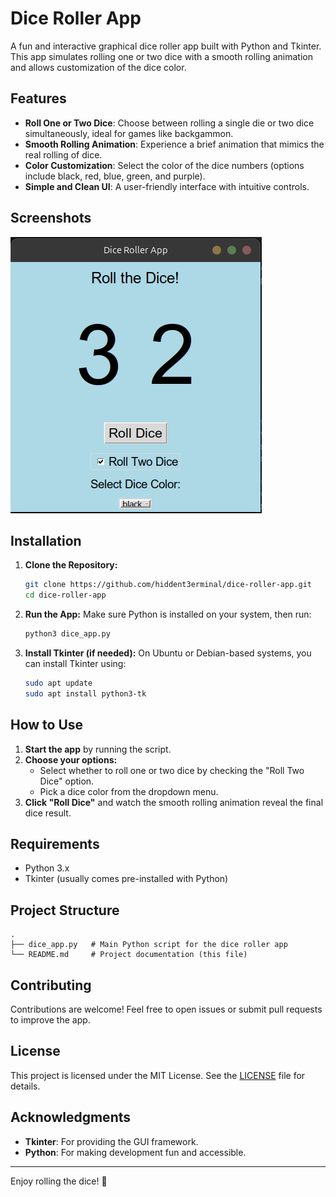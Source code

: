 # Dice Roller App

A fun and interactive graphical dice roller app built with Python and Tkinter. This app simulates rolling one or two dice with a smooth rolling animation and allows customization of the dice color.

## Features

- **Roll One or Two Dice**: Choose between rolling a single die or two dice simultaneously, ideal for games like backgammon.
- **Smooth Rolling Animation**: Experience a brief animation that mimics the real rolling of dice.
- **Color Customization**: Select the color of the dice numbers (options include black, red, blue, green, and purple).
- **Simple and Clean UI**: A user-friendly interface with intuitive controls.

## Screenshots

![Screenshot of the Dice Roller App](Screenshot.png)

## Installation

1. **Clone the Repository:**
   ```bash
   git clone https://github.com/hiddent3erminal/dice-roller-app.git
   cd dice-roller-app
   ```

2. **Run the App:**
   Make sure Python is installed on your system, then run:
   ```bash
   python3 dice_app.py
   ```

3. **Install Tkinter (if needed):**
   On Ubuntu or Debian-based systems, you can install Tkinter using:
   ```bash
   sudo apt update
   sudo apt install python3-tk
   ```

## How to Use

1. **Start the app** by running the script.
2. **Choose your options:**
   - Select whether to roll one or two dice by checking the "Roll Two Dice" option.
   - Pick a dice color from the dropdown menu.
3. **Click "Roll Dice"** and watch the smooth rolling animation reveal the final dice result.

## Requirements

- Python 3.x
- Tkinter (usually comes pre-installed with Python)

## Project Structure
```
.
├── dice_app.py   # Main Python script for the dice roller app
└── README.md     # Project documentation (this file)
```

## Contributing

Contributions are welcome! Feel free to open issues or submit pull requests to improve the app.

## License

This project is licensed under the MIT License. See the [LICENSE](LICENSE) file for details.

## Acknowledgments

- **Tkinter**: For providing the GUI framework.
- **Python**: For making development fun and accessible.

---
Enjoy rolling the dice! 🎲

